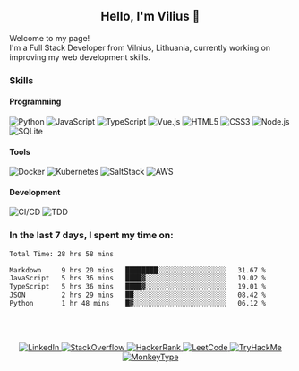 <h2 align=center>Hello, I'm Vilius 👋</h2>
Welcome to my page!<br>
I'm a Full Stack Developer from Vilnius, Lithuania, currently working on improving my web development skills.

### Skills
#### Programming

![Python] ![JavaScript] ![TypeScript] ![Vue.js] ![HTML5] ![CSS3] ![Node.js] ![SQLite]

[Python]: https://img.shields.io/badge/Python-3670A0?style=flat&logo=python&logoColor=ffdd54
[JavaScript]: https://shields.io/badge/JavaScript-F7DF1E?logo=JavaScript&logoColor=000&style=flat
[TypeScript]: https://img.shields.io/badge/TypeScript-007ACC?logo=typescript&logoColor=white
[Vue.js]: https://img.shields.io/badge/Vue.js-35495E?style=flat&logo=vuedotjs&logoColor=4FC08D
[HTML5]: https://img.shields.io/badge/HTML-%23E34F26.svg?style=flat&logo=html5&logoColor=white
[CSS3]: https://img.shields.io/badge/CSS-%231572B6.svg?style=flat&logo=css3&logoColor=white
[Node.js]: https://img.shields.io/badge/Node.js-0D121C?style=flat&logo=node.js&logoColor=5FA04E
[SQLite]: https://img.shields.io/badge/SQLite-003B57?style=flat&logo=sqlite&logoColor=66B0E4

#### Tools

![Docker] ![Kubernetes] ![SaltStack] ![AWS]

[Docker]: https://img.shields.io/badge/Docker-2496ED?style=flat&logo=docker&logoColor=fff
[Kubernetes]: https://img.shields.io/badge/Kubernetes-326CE5?style=flat&logo=kubernetes&logoColor=fff
[SaltStack]: https://img.shields.io/badge/SaltStack-57BCAD?style=flat&logo=salt-project&logoColor=fff
[AWS]: https://img.shields.io/badge/AWS-232F3E?style=flat&logo=amazon-web-services&logoColor=EC912D

#### Development

![CI/CD] ![TDD]

[CI/CD]: https://img.shields.io/badge/CI/CD-193446?style=flat&logoColor=EC912D
[TDD]: https://img.shields.io/badge/TDD-193446?style=flat&logoColor=EC912D

### In the last 7 days, I spent my time on:
<!--START_SECTION:waka-->

```txt
Total Time: 28 hrs 58 mins

Markdown     9 hrs 20 mins   ████████░░░░░░░░░░░░░░░░░   31.67 %
JavaScript   5 hrs 36 mins   ████▓░░░░░░░░░░░░░░░░░░░░   19.02 %
TypeScript   5 hrs 36 mins   ████▓░░░░░░░░░░░░░░░░░░░░   19.01 %
JSON         2 hrs 29 mins   ██░░░░░░░░░░░░░░░░░░░░░░░   08.42 %
Python       1 hr 48 mins    █▓░░░░░░░░░░░░░░░░░░░░░░░   06.12 %
```

<!--END_SECTION:waka-->
<br><br>

<p align=center>
  <a href="https://www.linkedin.com/in/vilius1">
    <img alt="LinkedIn" src="https://img.shields.io/badge/vilius1-0A66C2?logo=linkedin&logoColor=fff">
  </a>
  <a href="https://stackoverflow.com/users/8677878">
    <img alt="StackOverflow" src="https://img.shields.io/badge/-FE7A16?logo=stack-overflow&logoColor=white">
  </a>
  <a href="https://www.hackerrank.com/profile/vilius1">
    <img alt="HackerRank" src="https://img.shields.io/badge/vilius1-0E141E?logo=hackerrank&logoColor=2EC866">
  </a>
  <a href="https://leetcode.com/vilius1">
    <img alt="LeetCode" src="https://img.shields.io/badge/dynamic/json?labelColor=black&color=%23ffa116&label=solved&query=solvedOverTotal&url=https%3A%2F%2Fleetcode-badge.vercel.app%2Fapi%2Fusers%2Fvilius1&logo=leetcode&logoColor=yellow">
  </a>
  <a href="https://tryhackme.com/p/v11">
    <img alt="TryHackMe" src="https://img.shields.io/badge/dynamic/json?url=https%3A%2F%2Ftryhackme.com%2Fapi%2Fuser%2Frank%2Fv1&query=userRank&logo=tryhackme&logoColor=C11111&label=rank&labelColor=1C2538&color=6E9A23">
  </a>
  <a href="https://monkeytype.com/profile/v11">
    <img alt="MonkeyType" src="https://img.shields.io/badge/92-E2B714?logo=monkeytype&logoColor=E2B714&label=wpm&logo-color=E2B714">
  </a>
</p>
